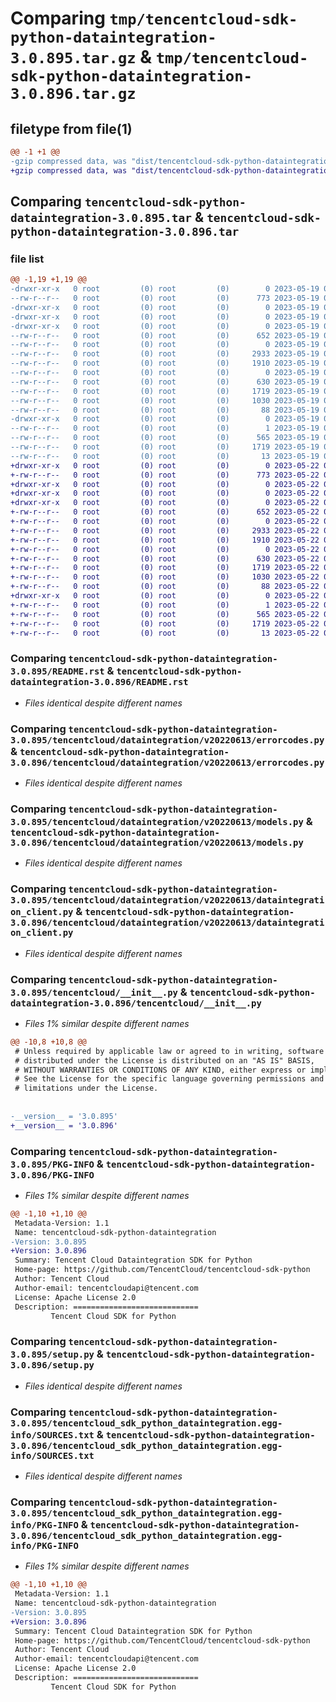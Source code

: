 # Comparing `tmp/tencentcloud-sdk-python-dataintegration-3.0.895.tar.gz` & `tmp/tencentcloud-sdk-python-dataintegration-3.0.896.tar.gz`

## filetype from file(1)

```diff
@@ -1 +1 @@
-gzip compressed data, was "dist/tencentcloud-sdk-python-dataintegration-3.0.895.tar", last modified: Fri May 19 02:48:29 2023, max compression
+gzip compressed data, was "dist/tencentcloud-sdk-python-dataintegration-3.0.896.tar", last modified: Mon May 22 00:20:37 2023, max compression
```

## Comparing `tencentcloud-sdk-python-dataintegration-3.0.895.tar` & `tencentcloud-sdk-python-dataintegration-3.0.896.tar`

### file list

```diff
@@ -1,19 +1,19 @@
-drwxr-xr-x   0 root         (0) root         (0)        0 2023-05-19 02:48:29.000000 tencentcloud-sdk-python-dataintegration-3.0.895/
--rw-r--r--   0 root         (0) root         (0)      773 2023-05-19 02:48:29.000000 tencentcloud-sdk-python-dataintegration-3.0.895/README.rst
-drwxr-xr-x   0 root         (0) root         (0)        0 2023-05-19 02:48:29.000000 tencentcloud-sdk-python-dataintegration-3.0.895/tencentcloud/
-drwxr-xr-x   0 root         (0) root         (0)        0 2023-05-19 02:48:29.000000 tencentcloud-sdk-python-dataintegration-3.0.895/tencentcloud/dataintegration/
-drwxr-xr-x   0 root         (0) root         (0)        0 2023-05-19 02:48:29.000000 tencentcloud-sdk-python-dataintegration-3.0.895/tencentcloud/dataintegration/v20220613/
--rw-r--r--   0 root         (0) root         (0)      652 2023-05-19 02:48:29.000000 tencentcloud-sdk-python-dataintegration-3.0.895/tencentcloud/dataintegration/v20220613/errorcodes.py
--rw-r--r--   0 root         (0) root         (0)        0 2023-05-19 02:48:29.000000 tencentcloud-sdk-python-dataintegration-3.0.895/tencentcloud/dataintegration/v20220613/__init__.py
--rw-r--r--   0 root         (0) root         (0)     2933 2023-05-19 02:48:29.000000 tencentcloud-sdk-python-dataintegration-3.0.895/tencentcloud/dataintegration/v20220613/models.py
--rw-r--r--   0 root         (0) root         (0)     1910 2023-05-19 02:48:29.000000 tencentcloud-sdk-python-dataintegration-3.0.895/tencentcloud/dataintegration/v20220613/dataintegration_client.py
--rw-r--r--   0 root         (0) root         (0)        0 2023-05-19 02:48:29.000000 tencentcloud-sdk-python-dataintegration-3.0.895/tencentcloud/dataintegration/__init__.py
--rw-r--r--   0 root         (0) root         (0)      630 2023-05-19 02:48:29.000000 tencentcloud-sdk-python-dataintegration-3.0.895/tencentcloud/__init__.py
--rw-r--r--   0 root         (0) root         (0)     1719 2023-05-19 02:48:29.000000 tencentcloud-sdk-python-dataintegration-3.0.895/PKG-INFO
--rw-r--r--   0 root         (0) root         (0)     1030 2023-05-19 02:48:29.000000 tencentcloud-sdk-python-dataintegration-3.0.895/setup.py
--rw-r--r--   0 root         (0) root         (0)       88 2023-05-19 02:48:29.000000 tencentcloud-sdk-python-dataintegration-3.0.895/setup.cfg
-drwxr-xr-x   0 root         (0) root         (0)        0 2023-05-19 02:48:29.000000 tencentcloud-sdk-python-dataintegration-3.0.895/tencentcloud_sdk_python_dataintegration.egg-info/
--rw-r--r--   0 root         (0) root         (0)        1 2023-05-19 02:48:29.000000 tencentcloud-sdk-python-dataintegration-3.0.895/tencentcloud_sdk_python_dataintegration.egg-info/dependency_links.txt
--rw-r--r--   0 root         (0) root         (0)      565 2023-05-19 02:48:29.000000 tencentcloud-sdk-python-dataintegration-3.0.895/tencentcloud_sdk_python_dataintegration.egg-info/SOURCES.txt
--rw-r--r--   0 root         (0) root         (0)     1719 2023-05-19 02:48:29.000000 tencentcloud-sdk-python-dataintegration-3.0.895/tencentcloud_sdk_python_dataintegration.egg-info/PKG-INFO
--rw-r--r--   0 root         (0) root         (0)       13 2023-05-19 02:48:29.000000 tencentcloud-sdk-python-dataintegration-3.0.895/tencentcloud_sdk_python_dataintegration.egg-info/top_level.txt
+drwxr-xr-x   0 root         (0) root         (0)        0 2023-05-22 00:20:37.000000 tencentcloud-sdk-python-dataintegration-3.0.896/
+-rw-r--r--   0 root         (0) root         (0)      773 2023-05-22 00:20:37.000000 tencentcloud-sdk-python-dataintegration-3.0.896/README.rst
+drwxr-xr-x   0 root         (0) root         (0)        0 2023-05-22 00:20:37.000000 tencentcloud-sdk-python-dataintegration-3.0.896/tencentcloud/
+drwxr-xr-x   0 root         (0) root         (0)        0 2023-05-22 00:20:37.000000 tencentcloud-sdk-python-dataintegration-3.0.896/tencentcloud/dataintegration/
+drwxr-xr-x   0 root         (0) root         (0)        0 2023-05-22 00:20:37.000000 tencentcloud-sdk-python-dataintegration-3.0.896/tencentcloud/dataintegration/v20220613/
+-rw-r--r--   0 root         (0) root         (0)      652 2023-05-22 00:20:37.000000 tencentcloud-sdk-python-dataintegration-3.0.896/tencentcloud/dataintegration/v20220613/errorcodes.py
+-rw-r--r--   0 root         (0) root         (0)        0 2023-05-22 00:20:37.000000 tencentcloud-sdk-python-dataintegration-3.0.896/tencentcloud/dataintegration/v20220613/__init__.py
+-rw-r--r--   0 root         (0) root         (0)     2933 2023-05-22 00:20:37.000000 tencentcloud-sdk-python-dataintegration-3.0.896/tencentcloud/dataintegration/v20220613/models.py
+-rw-r--r--   0 root         (0) root         (0)     1910 2023-05-22 00:20:37.000000 tencentcloud-sdk-python-dataintegration-3.0.896/tencentcloud/dataintegration/v20220613/dataintegration_client.py
+-rw-r--r--   0 root         (0) root         (0)        0 2023-05-22 00:20:37.000000 tencentcloud-sdk-python-dataintegration-3.0.896/tencentcloud/dataintegration/__init__.py
+-rw-r--r--   0 root         (0) root         (0)      630 2023-05-22 00:20:37.000000 tencentcloud-sdk-python-dataintegration-3.0.896/tencentcloud/__init__.py
+-rw-r--r--   0 root         (0) root         (0)     1719 2023-05-22 00:20:37.000000 tencentcloud-sdk-python-dataintegration-3.0.896/PKG-INFO
+-rw-r--r--   0 root         (0) root         (0)     1030 2023-05-22 00:20:37.000000 tencentcloud-sdk-python-dataintegration-3.0.896/setup.py
+-rw-r--r--   0 root         (0) root         (0)       88 2023-05-22 00:20:37.000000 tencentcloud-sdk-python-dataintegration-3.0.896/setup.cfg
+drwxr-xr-x   0 root         (0) root         (0)        0 2023-05-22 00:20:37.000000 tencentcloud-sdk-python-dataintegration-3.0.896/tencentcloud_sdk_python_dataintegration.egg-info/
+-rw-r--r--   0 root         (0) root         (0)        1 2023-05-22 00:20:37.000000 tencentcloud-sdk-python-dataintegration-3.0.896/tencentcloud_sdk_python_dataintegration.egg-info/dependency_links.txt
+-rw-r--r--   0 root         (0) root         (0)      565 2023-05-22 00:20:37.000000 tencentcloud-sdk-python-dataintegration-3.0.896/tencentcloud_sdk_python_dataintegration.egg-info/SOURCES.txt
+-rw-r--r--   0 root         (0) root         (0)     1719 2023-05-22 00:20:37.000000 tencentcloud-sdk-python-dataintegration-3.0.896/tencentcloud_sdk_python_dataintegration.egg-info/PKG-INFO
+-rw-r--r--   0 root         (0) root         (0)       13 2023-05-22 00:20:37.000000 tencentcloud-sdk-python-dataintegration-3.0.896/tencentcloud_sdk_python_dataintegration.egg-info/top_level.txt
```

### Comparing `tencentcloud-sdk-python-dataintegration-3.0.895/README.rst` & `tencentcloud-sdk-python-dataintegration-3.0.896/README.rst`

 * *Files identical despite different names*

### Comparing `tencentcloud-sdk-python-dataintegration-3.0.895/tencentcloud/dataintegration/v20220613/errorcodes.py` & `tencentcloud-sdk-python-dataintegration-3.0.896/tencentcloud/dataintegration/v20220613/errorcodes.py`

 * *Files identical despite different names*

### Comparing `tencentcloud-sdk-python-dataintegration-3.0.895/tencentcloud/dataintegration/v20220613/models.py` & `tencentcloud-sdk-python-dataintegration-3.0.896/tencentcloud/dataintegration/v20220613/models.py`

 * *Files identical despite different names*

### Comparing `tencentcloud-sdk-python-dataintegration-3.0.895/tencentcloud/dataintegration/v20220613/dataintegration_client.py` & `tencentcloud-sdk-python-dataintegration-3.0.896/tencentcloud/dataintegration/v20220613/dataintegration_client.py`

 * *Files identical despite different names*

### Comparing `tencentcloud-sdk-python-dataintegration-3.0.895/tencentcloud/__init__.py` & `tencentcloud-sdk-python-dataintegration-3.0.896/tencentcloud/__init__.py`

 * *Files 1% similar despite different names*

```diff
@@ -10,8 +10,8 @@
 # Unless required by applicable law or agreed to in writing, software
 # distributed under the License is distributed on an "AS IS" BASIS,
 # WITHOUT WARRANTIES OR CONDITIONS OF ANY KIND, either express or implied.
 # See the License for the specific language governing permissions and
 # limitations under the License.
 
 
-__version__ = '3.0.895'
+__version__ = '3.0.896'
```

### Comparing `tencentcloud-sdk-python-dataintegration-3.0.895/PKG-INFO` & `tencentcloud-sdk-python-dataintegration-3.0.896/PKG-INFO`

 * *Files 1% similar despite different names*

```diff
@@ -1,10 +1,10 @@
 Metadata-Version: 1.1
 Name: tencentcloud-sdk-python-dataintegration
-Version: 3.0.895
+Version: 3.0.896
 Summary: Tencent Cloud Dataintegration SDK for Python
 Home-page: https://github.com/TencentCloud/tencentcloud-sdk-python
 Author: Tencent Cloud
 Author-email: tencentcloudapi@tencent.com
 License: Apache License 2.0
 Description: ============================
         Tencent Cloud SDK for Python
```

### Comparing `tencentcloud-sdk-python-dataintegration-3.0.895/setup.py` & `tencentcloud-sdk-python-dataintegration-3.0.896/setup.py`

 * *Files identical despite different names*

### Comparing `tencentcloud-sdk-python-dataintegration-3.0.895/tencentcloud_sdk_python_dataintegration.egg-info/SOURCES.txt` & `tencentcloud-sdk-python-dataintegration-3.0.896/tencentcloud_sdk_python_dataintegration.egg-info/SOURCES.txt`

 * *Files identical despite different names*

### Comparing `tencentcloud-sdk-python-dataintegration-3.0.895/tencentcloud_sdk_python_dataintegration.egg-info/PKG-INFO` & `tencentcloud-sdk-python-dataintegration-3.0.896/tencentcloud_sdk_python_dataintegration.egg-info/PKG-INFO`

 * *Files 1% similar despite different names*

```diff
@@ -1,10 +1,10 @@
 Metadata-Version: 1.1
 Name: tencentcloud-sdk-python-dataintegration
-Version: 3.0.895
+Version: 3.0.896
 Summary: Tencent Cloud Dataintegration SDK for Python
 Home-page: https://github.com/TencentCloud/tencentcloud-sdk-python
 Author: Tencent Cloud
 Author-email: tencentcloudapi@tencent.com
 License: Apache License 2.0
 Description: ============================
         Tencent Cloud SDK for Python
```

